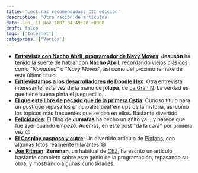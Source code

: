 ```yaml
---
title: 'Lecturas recomendadas: III edición'
description: 'Otra ración de artículos'
date: Sun, 11 Nov 2007 04:49:20 +0000
draft: false
tags: ['Internet']
categories: ['Varios']
---
```


*   [**Entrevista con Nacho Abril, programador de Navy Moves**](http://www.elpixeblogdepedja.com/2007/11/entrevista-con-nacho-abril-programador.html): **Jesusón** ha tenido la suerte de hablar con **Nacho Abril**, recordando viejos clásicos como "_Nonamed_" o "_Navy Moves_", así como del próximo remake de este último título.
*   [**Entrevistamos a los desarrolladores de Doodle Hex**](http://www.lagrann.es/index.php?itemid=2651): Otra entrevista interesante, esta vez de la mano de **jolupa**, de [La Gran N](http://www.lagrann.es/). La verdad es que tiene buena pinta el jueguecillo...
*   [**El que esté libre de pecado que dé la primera Ostia**](http://9esferas.wordpress.com/2007/11/05/el-que-este-libre-de-pecado-que-de-la-primera-ostia/): Curioso título para un post que repasa los principales beat'em ups de la historia, así como los tópicos más frecuentes que se dan en ellos. Bastante divertido.
*   [**Felicidades**](http://jumafas.blogvideojuegos.com/2007/11/07/felicidades/): El Blog de **Jumafas** ha hecho un añito ya... y parece que fue ayer cuando empezó. Además, en este post "da la cara" por primera vez :wink:
*   [**El Cosplay casposo y cutre**](http://www.pixfans.com/el-cosplay-casposo-y-cutre/#more-2098): Un divertido artículo de [Pixfans](http://www.pixfans.com/), con algunas fotos realmente hilarantes :smile:
*   [**Jon Ritman**](http://zemman128k.blog.com/2263793/): **Zemman**, un habitual de [CEZ](http://computeremuzone.com/), ha escrito un artículo bastante completo sobre este genio de la programación, repasando su obra, y mostrando algunas curiosidades.
